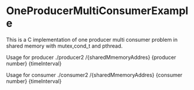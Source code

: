 # OneProducerMultiConsumerExample
This is a C implementation of one producer multi consumer problem in shared memory with mutex,cond_t and pthread.

Usage for producer ./producer2 /{sharedMmemoryAddres} {producer number} {timeInterval} 

Usage for consumer ./consumer2 /{sharedMmemoryAddres} {consumer number} {timeInterval} 
